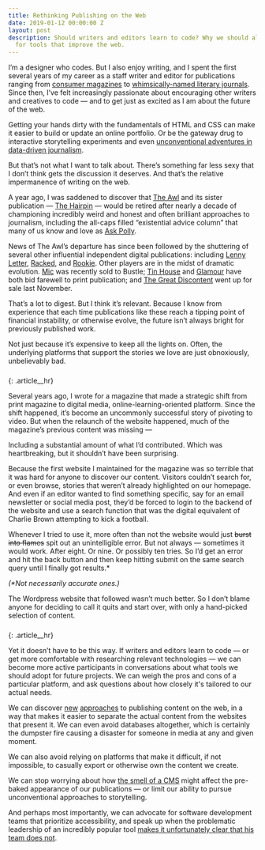 ```yaml
---
title: Rethinking Publishing on the Web
date: 2019-01-12 00:00:00 Z
layout: post
description: Should writers and editors learn to code? Why we should all advocate
  for tools that improve the web.
---
```


I’m a designer who codes. But I also enjoy writing, and I spent the first several years of my career as a staff writer and editor for publications ranging from [consumer magazines](https://craftcouncil.org/) to [whimsically-named literary journals](http://www.paperdarts.org/). Since then, I’ve felt increasingly passionate about encouraging other writers and creatives to code — and to get just as excited as I am about the future of the web. 

Getting your hands dirty with the fundamentals of HTML and CSS can make it easier to build or update an online portfolio. Or be the gateway drug to interactive storytelling experiments and even [unconventional adventures in data-driven journalism](https://pudding.cool/). 

But that’s not what I want to talk about. There’s something far less sexy that I don’t think gets the discussion it deserves. And that’s the relative impermanence of writing on the web.

A year ago, I was saddened to discover that [The Awl](https://www.newyorker.com/culture/cultural-comment/the-end-of-the-awl-and-the-vanishing-of-freedom-and-fun-from-the-internet) and its sister publication — [The Hairpin](https://www.thehairpin.com/) — would be retired after nearly a decade of championing incredibly weird and honest and often brilliant approaches to journalism, including the all-caps filled “existential advice column” that many of us know and love as [Ask Polly](http://nymag.com/tags/ask-polly/). 

News of The Awl’s departure has since been followed by the shuttering of several other influential independent digital publications: including [Lenny Letter](https://www.adweek.com/digital/after-almost-4-years-lenny-letter-shuts-down/), [Racked](https://www.axios.com/scoop-vox-media-folds-racked-moves-it-to-vox-section-called-the-goods-1529353771-e93a3aab-fd09-488b-8fbc-d1fc11a0d908.html), and [Rookie](https://www.rookiemag.com/2018/11/editors-letter-86/). Other players are in the midst of dramatic evolution. [Mic](https://mic.com/) was recently sold to Bustle; [Tin House](https://tinhouse.com/on-the-closing-of-tin-house-magazine/) and [Glamour](https://www.nytimes.com/2018/11/20/business/media/glamour-magazine-ends-monthly-print-publication.html) have both bid farewell to print publication; and [The Great Discontent](https://medium.com/@ryanessmaker/a-new-home-for-the-great-discontent-9070fb67601f) went up for sale last November.

That’s a lot to digest. But I think it’s relevant. Because I know from experience that each time publications like these reach a tipping point of financial instability, or otherwise evolve, the future isn’t always bright for previously published work.

Not just because it’s expensive to keep all the lights on. Often, the underlying platforms that support the stories we love are just obnoxiously, unbelievably bad. 

###
{: .article__hr}

Several years ago, I wrote for a magazine that made a strategic shift from print magazine to digital media, online-learning-oriented platform. Since the shift happened, it’s become an uncommonly successful story of pivoting to video. But when the relaunch of the website happened, much of the magazine’s previous content was missing —

Including a substantial amount of what I’d contributed. Which was heartbreaking, but it shouldn’t have been surprising. 

Because the first website I maintained for the magazine was so terrible that it was hard for anyone to discover our content. Visitors couldn’t search for, or even browse, stories that weren’t already highlighted on our homepage. And even if an editor wanted to find something specific, say for an email newsletter or social media post, they’d be forced to login to the backend of the website and use a search function that was the digital equivalent of Charlie Brown attempting to kick a football. 

Whenever I tried to use it, more often than not the website would just ~~burst into flames~~ spit out an unintelligible error. But not always — sometimes it would work. After eight. Or nine. Or possibly ten tries. So I’d get an error and hit the back button and then keep hitting submit on the same search query until I finally got results.*

_(*Not necessarily accurate ones.)_

The Wordpress website that followed wasn’t much better. So I don’t blame anyone for deciding to call it quits and start over, with only a hand-picked selection of content. 

###
{: .article__hr}

Yet it doesn’t have to be this way. If writers and editors learn to code — or get more comfortable with researching relevant technologies — we can become more active participants in conversations about what tools we should adopt for future projects. We can weigh the pros and cons of a particular platform, and ask questions about how closely it's tailored to our actual needs. 

We can discover [new](https://www.siteleaf.com/) [approaches](https://www.vapid.com/) to publishing content on the web, in a way that makes it easier to separate the actual content from the websites that present it. We can even avoid databases altogether, which is certainly the dumpster fire causing a disaster for someone in media at any and given moment.

We can also avoid relying on platforms that make it difficult, if not impossible, to casually export or otherwise own the content we create.

We can stop worrying about how [the smell of a CMS](https://vimeo.com/53317254) might affect the pre-baked appearance of our publications — or limit our ability to pursue unconventional approaches to storytelling. 

And perhaps most importantly, we can advocate for software development teams that prioritize accessibility, and speak up when the problematic leadership of an incredibly popular tool [makes it unfortunately clear that his team does not](https://www.smashingmagazine.com/2018/12/gutenberg-accessibility-situation/). 

